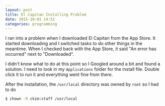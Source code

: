 ```yaml
---
layout: post
title: El Capitan Installing Problem
date: 2015-10-01 14:52
categories: programming
---
```

I ran into a problem when I downloaded El Capitan from the App Store. It started
downloading and I switched tasks to do other things in the meantime. When I
checked back with the App Store, it said "An error has occurred" next to "Downloaded".

I didn't know what to do at this point so I Googled around a bit and found a
solution. I need to look in my `Applications` folder for the install file.
Double click it to run it and everything went fine from there.

After the installation, the `/usr/local` directory was owned by `root` so I had to do

```bash
$ chown -R ckim:staff /usr/local
```
